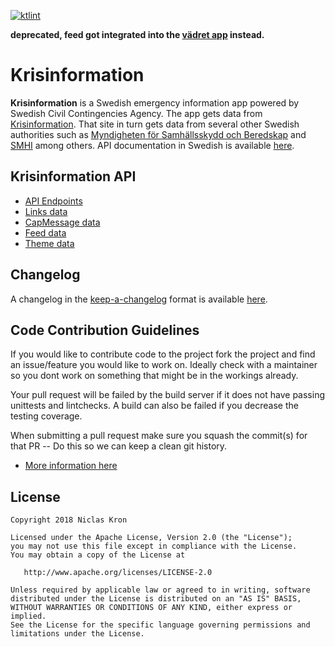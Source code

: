 [![ktlint](https://img.shields.io/badge/code%20style-%E2%9D%A4-FF4081.svg)](https://ktlint.github.io/)

**deprecated, feed got integrated into the [vädret app](https://github.com/vadret/android) instead.**

# Krisinformation
**Krisinformation** is a Swedish emergency information app powered by Swedish Civil Contingencies Agency. The app gets
data from [Krisinformation](https://www.krisinformation.se/english). That site in turn gets data from several other
Swedish authorities such as [Myndigheten för Samhällsskydd och Beredskap](https://www.msb.se/sv/Produkter--tjanster/Oppna-data/) 
and [SMHI](https://www.smhi.se/) among others. API documentation in Swedish is available [here](https://www.krisinformation.se/om-krisinformation/oppen-data).

## Krisinformation API

* [API Endpoints](https://api.krisinformation.se/)
* [Links data](https://api.krisinformation.se/v1/links?format=json)
* [CapMessage data](https://api.krisinformation.se/v1/capmessage?format=json)
* [Feed data](https://api.krisinformation.se/v1/feed?format=json)
* [Theme data](https://api.krisinformation.se/v1/themes?format=json)

## Changelog
A changelog in the [keep-a-changelog](https://keepachangelog.com/en/1.0.0/) format is available [here](https://github.com/sphrak/krisinformation/blob/master/app/src/main/res/raw/changelog.md).

## Code Contribution Guidelines
If you would like to contribute code to the project fork the project and find an issue/feature you would like to work on. Ideally check with a maintainer so you dont work on something that might be in the workings already.

Your pull request will be failed by the build server if it does not have passing unittests and lintchecks. A build can also be failed if you decrease the testing coverage.

When submitting a pull request make sure you squash
the commit(s) for that PR -- Do this so we can keep a clean
git history.

* [More information here](https://github.com/sphrak/krisinformation/blob/master/CONTRIBUTING.md)

## License

	Copyright 2018 Niclas Kron

	Licensed under the Apache License, Version 2.0 (the "License");
	you may not use this file except in compliance with the License.
	You may obtain a copy of the License at

	   http://www.apache.org/licenses/LICENSE-2.0

	Unless required by applicable law or agreed to in writing, software
	distributed under the License is distributed on an "AS IS" BASIS,
	WITHOUT WARRANTIES OR CONDITIONS OF ANY KIND, either express or implied.
	See the License for the specific language governing permissions and
	limitations under the License.
